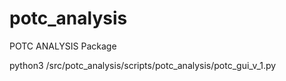 # potc_analysis

POTC ANALYSIS Package


python3 <WORKSPACENAME>/src/potc_analysis/scripts/potc_analysis/potc_gui_v_1.py